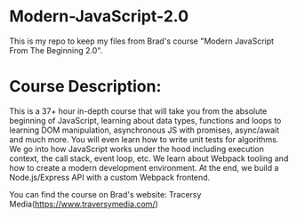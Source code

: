 # Modern-JavaScript-2.0
This is my repo to keep my files from Brad's course "Modern JavaScript From The Beginning 2.0".

# Course Description:
This is a 37+ hour in-depth course that will take you from the absolute beginning of JavaScript, learning about data types, functions and loops to learning DOM manipulation, asynchronous JS with promises, async/await and much more. You will even learn how to write unit tests for algorithms. We go into how JavaScript works under the hood including execution context, the call stack, event loop, etc. We learn about Webpack tooling and how to create a modern development environment. At the end, we build a Node.js/Express API with a custom Webpack frontend.

You can find the course on Brad's website: Tracersy Media(https://www.traversymedia.com/)
